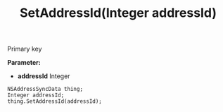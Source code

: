 ﻿---
uid: crmscript_ref_NSAddressSyncData_SetAddressId
title: SetAddressId(Integer addressId)
intellisense: NSAddressSyncData.SetAddressId
keywords: NSAddressSyncData, GetAddressId
so.topic: reference
---

Primary key

**Parameter:** 
 - **addressId** Integer

```crmscript
NSAddressSyncData thing;
Integer addressId;
thing.SetAddressId(addressId);
```

